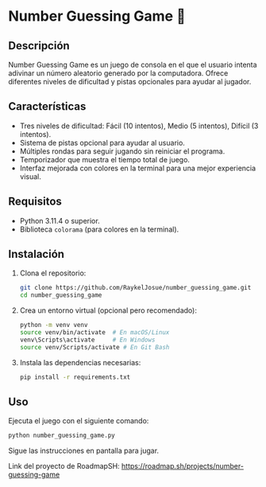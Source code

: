 # Number Guessing Game 🎯

## Descripción
Number Guessing Game es un juego de consola en el que el usuario intenta adivinar un número aleatorio generado por la computadora. Ofrece diferentes niveles de dificultad y pistas opcionales para ayudar al jugador.

## Características
- Tres niveles de dificultad: Fácil (10 intentos), Medio (5 intentos), Difícil (3 intentos).
- Sistema de pistas opcional para ayudar al usuario.
- Múltiples rondas para seguir jugando sin reiniciar el programa.
- Temporizador que muestra el tiempo total de juego.
- Interfaz mejorada con colores en la terminal para una mejor experiencia visual.

## Requisitos
- Python 3.11.4 o superior.
- Biblioteca `colorama` (para colores en la terminal).

## Instalación
1. Clona el repositorio:
   ```bash
   git clone https://github.com/RaykelJosue/number_guessing_game.git
   cd number_guessing_game
   ```
2. Crea un entorno virtual (opcional pero recomendado):
   ```bash
   python -m venv venv
   source venv/bin/activate  # En macOS/Linux
   venv\Scripts\activate     # En Windows
   source venv/Scripts/activate # En Git Bash
   ```
3. Instala las dependencias necesarias:
   ```bash
   pip install -r requirements.txt
   ```

## Uso
Ejecuta el juego con el siguiente comando:
```bash
python number_guessing_game.py
```
Sigue las instrucciones en pantalla para jugar.


Link del proyecto de RoadmapSH: https://roadmap.sh/projects/number-guessing-game
